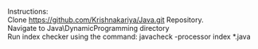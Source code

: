 Instructions:\
	Clone https://github.com/Krishnakariya/Java.git Repository.\
    Navigate to Java\DynamicProgramming directory\
    Run index checker using the command: javacheck -processor index *.java
